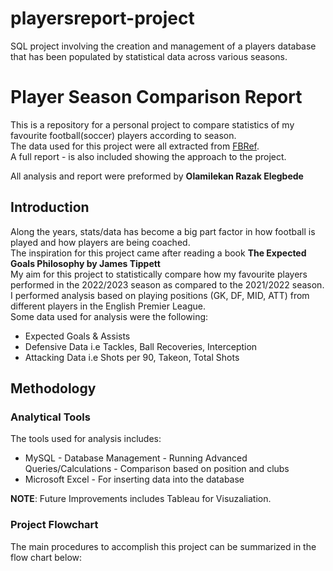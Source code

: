 # playersreport-project
 SQL project involving the creation and management of a players database that has been populated by statistical data across various seasons.

 # Player Season Comparison Report

 This is a repository for a personal project to compare statistics of my favourite football(soccer) players according to season. <br />
 The data used for this project were all extracted from [FBRef](https://fbref.com/en/). <br />
 A full report - is also included showing the approach to the project. <br />
 
 All analysis and report were preformed by **Olamilekan Razak Elegbede** 


 ##  Introduction

 Along the years, stats/data has become a big part factor in how football is played and how players are being coached. <br />
 The inspiration for this project came after reading a book **The Expected Goals Philosophy by James Tippett** <br />
 My aim for this project to statistically compare how my favourite players performed in the 2022/2023 season as compared to the 2021/2022 season. I performed analysis based on playing positions (GK, DF, MID, ATT) from different players in the English Premier League. <br />
 Some data used for analysis were the following: <br/>
 * Expected Goals & Assists
 * Defensive Data i.e Tackles, Ball Recoveries, Interception
 * Attacking Data i.e Shots per 90, Takeon, Total Shots <br/>

 ## Methodology
 ### Analytical Tools
 The tools used for analysis includes:
 * MySQL - Database Management
         - Running Advanced Queries/Calculations
         - Comparison based on position and clubs
 * Microsoft Excel - For inserting data into the database

**NOTE**: Future Improvements includes Tableau for Visuzaliation.

### Project Flowchart

The main procedures to accomplish this project can be summarized in the flow chart below:
